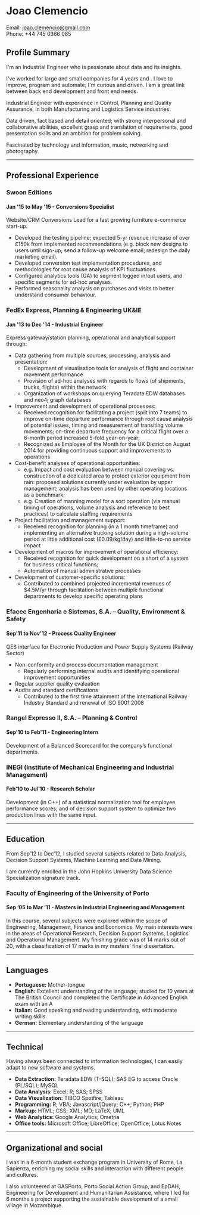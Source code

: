 <!-- This CV is written in MarkDown. For better legibility please see https://github.com/joaoclemencio/Base/blob/master/CV.md -->

# Joao Clemencio

Email: joao.clemencio@gmail.com  
Phone: +44 745 0366 085

## Profile Summary

I'm an Industrial Engineer who is passionate about data and its insights.

I've worked for large and small companies for 4 years and . I love to improve, program and automate; I'm curious and driven. I am a great link between back end development and front end needs.

Industrial Engineer with experience in Control, Planning and Quality Assurance, in both Manufacturing and Logistics Service industries.

Data driven, fact based and detail oriented; with strong interpersonal and collaborative abilities, excellent grasp and translation of requirements, good presentation skills and an ambition for problem solving.

Fascinated by technology and information, music, networking and photography.

- - -

## Professional Experience

### Swoon Editions
#### Jan '15 to May '15 - Conversions Specialist

Website/CRM Conversions Lead for a fast growing furniture e-commerce start-up.

- Developed the testing pipeline; expected 5-yr revenue increase of over £150k from implemented recommendations (e.g. block new designs to users until sign-up; send a follow-up welcome email; redesign the daily marketing email).
- Developed conversion test implementation procedures, and methodologies for root cause analysis of KPI fluctuations.
- Configured analytics tools (GA) to segment logged in/out users, and specific segments for ad-hoc analyses.
- Performed seasonality analysis on purchases and visits to better understand consumer behaviour.

### FedEx Express, Planning & Engineering UK&IE
#### Jan '13 to Dec '14 - Industrial Engineer

Express gateway/station planning, operational and analytical support through:  
- Data gathering from multiple sources, processing, analysis and presentation:  
    - Development of visualisation tools for analysis of flight and container movement performance
	- Provision of ad-hoc analyses with regards to flows (of shipments, trucks, flights) within the network
	- Organization of workshops on querying Teradata EDW databases and neo4j graph databases
- Improvement and development of operational processes:
	- Received recognition for facilitating a project (split into 7 teams) to improve on-time departure performance through root cause analysis of potential issues, timing and measurement of transiting volume movements; on-time departure frequency for a critical flight over a 6-month period increased 5-fold year-on-year;
	- Recognized as Employee of the Month for the UK District on August 2014 for providing continuous support and improvements to operations
- Cost-benefit analyses of operational opportunities:
	- e.g. Impact and cost evaluation between manual covering vs. construction of a dedicated area to protect exterior equipment from rain: proposed solutions currently under evaluation by upper management; analysis has been used by other operating locations as a benchmark;
	- e.g. Creation of manning model for a sort operation (via manual timing of operations, volume analysis and reference to best practices) to calculate staffing requirements
- Project facilitation and management support:
	- Received recognition for planning (in a 1 month timeframe) and implementing an alternative trucking solution during a high-volume period at little additional cost (£0.09/kg/day) and little-to-no service impact
- Development of macros for improvement of operational efficiency:
	- Received recognition for quick development on a short of a system for business critical functions;
	- Automation of manual administrative processes
- Development of customer-specific solutions:
	- Contributed to combined projected incremental revenues of $4.5M/yr through facilitation between multiple functional departments to develop specific operating plans

### Efacec Engenharia e Sistemas, S.A. – Quality, Environment & Safety
#### Sep'11 to Nov'12 - Process Quality Engineer

QES interface for Electronic Production and Power Supply Systems (Railway Sector)
- Non-conformity and process documentation management
	- Regularly performing internal audits and identifying operational improvement opportunities
- Regular supplier quality evaluation
- Audits and standard certifications
	- Contributed to the first time attainment of the International Railway Industry Standard and renewal of ISO 9001:2008

### Rangel Expresso II, S.A. – Planning & Control
#### Sep'10 to Feb'11 - Engineering Intern

Development of a Balanced Scorecard for the company’s functional departments.

### INEGI (Institute of Mechanical Engineering and Industrial Management)
#### Feb’10 to Jul‘10 - Research Scholar

Development (in C++) of a statistical normalization tool for employee performance scores; and of decision support system to optimize two production lines with the same input.

- - - 

## Education

From Sep’12 to Dec‘12, I studied several subjects related to Data Analysis, Decision Support Systems, Machine Learning and Data Mining.

I am currently enrolled in the John Hopkins University Data Science Specialization signature track.

### Faculty of Engineering of the University of Porto
#### Sep ’05 to Mar ’11 - Masters in Industrial Engineering and Management

In this course, several subjects were explored within the scope of Engineering, Management, Finance and Economics. My main interests were in the areas of Operational Research, Decision Support Systems, Logistics and Operational Management. My finishing grade was of 14 marks out of 20, with a classification of 17 marks in my masters’ final dissertation.

- - - 

## Languages

- __Portuguese:__ Mother-tongue
- __English:__ Excellent understanding of the language; studied for 10 years at The British Council and completed the Certificate in Advanced English exam with an A
- __Italian:__ Good speaking and reading understanding, with moderate writing skills
- __German:__ Elementary understanding of the language

- - - 

## Technical

Having always been connected to information technologies, I can easily adapt to new software and systems.

- __Data Extraction:__ Teradata EDW (T-SQL); SAS EG to access Oracle (PL/SQL); MySQL
- __Data Analysis:__ Excel; R; SAS; SPSS
- __Data Visualization:__ TIBCO Spotfire; Tableau
- __Programming:__ R; VBA; Javascript/jQuery; C++; Python; PHP
- __Markup:__ HTML; CSS; XML; MD; LaTeX; UML
- __Web Analytics:__ Google Analytics; Ometria
- __Office tools:__ Microsoft Office; LibreOffice; OpenOffice; Lotus Notes

- - - 

## Organizational and social

I was in a 6-month student exchange program in University of Rome, La Sapienza, enriching my social skills and interaction with different people and cultures.

I also volunteered at GASPorto, Porto Social Action Group, and EpDAH, Engineering for Development and Humanitarian Assistance, where I led for 6 months a project supporting the sustainable development of a small village in Mozambique.
